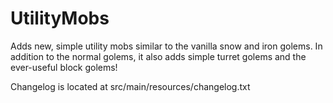 # UtilityMobs
Adds new, simple utility mobs similar to the vanilla snow and iron golems. In addition to the normal golems, it also adds simple turret golems and the ever-useful block golems!

Changelog is located at src/main/resources/changelog.txt
